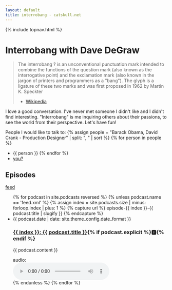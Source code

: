 ```yaml
---
layout: default
title: interrobang - catskull.net
---
```

{% include topnav.html %}

# Interrobang with Dave DeGraw

> The interrobang ‽ is an unconventional punctuation mark intended to combine the functions of the question mark (also known as the interrogative point) and the exclamation mark (also known in the jargon of printers and programmers as a "bang"). The glyph is a ligature of these two marks and was first proposed in 1962 by Martin K. Speckter
> - [Wikipedia](https://en.wikipedia.org/wiki/Interrobang)

I love a good conversation. I've never met someone I didn't like and I didn't find interesting. "Interrobang" is me inquiring others about their passions, to see the world from their perspective. Let's have fun!

People I would like to talk to:
{% assign people = "Barack Obama, David Crank - Production Designer" | split: ", " | sort %}
{% for person in people %}
- {{ person }}
{% endfor %}
- [you?](mailto:bro@catskull.net?subject=Interrobang)


## Episodes

[feed](/podcasts/feed.xml)

<ul id="index-list">
{% for podcast in site.podcasts reversed %}
	{% unless podcast.name == 'feed.xml' %}
	{% assign index = site.podcasts.size | minus: forloop.index | plus: 1 %}
	{% capture url %}
	episode-{{ index }}-{{ podcast.title | slugify }}
	{% endcapture %}
	<li class="index-list-item">
		<time datetime="{{ podcast.date | date: '%Y-%m-%dT%H:%M:%SZ' }}">{{ podcast.date | date: site.theme_config.date_format }}</time>
		<h3 id="{{ url }}" class="index-list-title"><a href="#{{ url }}">{{ index }}: {{ podcast.title }}</a>{% if podcast.explicit %}🅴{% endif %}</h3>
		<p>{{ podcast.content }}</p>
		audio:
		<br>
		<audio controls src="https://media.catskull.net{{ podcast.media }}"></audio>
	</li>
	{% endunless %}
{% endfor %}
</ul>
